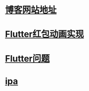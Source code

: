# [博客网站地址](https://lc-os.github.io/lcos/)

# [Flutter红包动画实现](https://lc-os.github.io/lcos/red_packet)

# [Flutter问题](https://lc-os.github.io/lcos/flutter_log)

# [ipa](https://lc-os.github.io/lcos/ipa.html)


